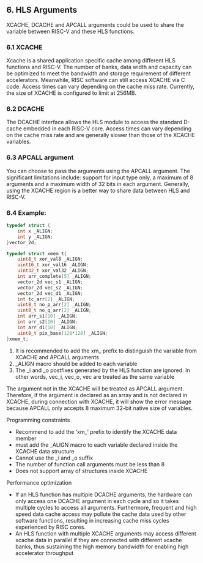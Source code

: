 ## 6. HLS Arguments
XCACHE, DCACHE and APCALL arguments could be used to share the variable between RISC-V and these HLS functions.

### 6.1 XCACHE
Xcache is a shared application specific cache among different HLS functions and RISC-V. The number of banks, data width and capacity can be optimized to meet the bandwidth and storage requirement of different accelerators. Meanwhile, RISC software can still access XCACHE via C code. Access times can vary depending on the cache miss rate. Currently, the size of XCACHE is configured to limit at 256MB.

### 6.2 DCACHE
The DCACHE interface allows the HLS module to access the standard D-cache embedded in each RISC-V core. Access times can vary depending on the cache miss rate and are generally slower than those of the XCACHE variables.

### 6.3 APCALL argument
You can choose to pass the arguments using the APCALL argument. The significant limitations include: support for input type only, a maximum of 8 arguments and a maximum width of 32 bits in each argument. Generally, using the XCACHE region is a better way to share data between HLS and RISC-V.

### 6.4 Example:
```C
typedef struct {
    int x _ALIGN;
    int y _ALIGN;
}vector_2d;

typedef struct xmem_t{
    uint8_t xor_val8 _ALIGN;
    uint16_t xor_val16 _ALIGN;
    uint32_t xor_val32 _ALIGN;
    int arr_complete[5] _ALIGN;
    vector_2d vec_s1 _ALIGN;
    vector_2d vec_s2 _ALIGN;
    vector_2d vec_d1 _ALIGN;
    int tc_arr[2] _ALIGN;
    uint8_t no_p_arr[2] _ALIGN;
    uint8_t no_q_arr[2] _ALIGN;
    int arr_s1[10] _ALIGN;
    int arr_s2[10] _ALIGN;
    int arr_d1[10] _ALIGN;
    uint8_t pix_base[128*128] _ALIGN;
}xmem_t;
```

1. It is recommended to add the xm_ prefix to distinguish the variable from XCACHE and APCALL arguments
2. _ALIGN macro should be added to each variable
3. The _i and _o postfixes generated by the HLS function are ignored. In other words, vec_i, vec_o, vec are treated as the same variable

The argument not in the XCACHE will be treated as APCALL argument. Therefore, if the argument is declared as an array and is not declared in XCACHE, during connection with XCACHE, it will show the error message because APCALL only accepts 8 maximum 32-bit native size of variables.

Programming constraints
* Recommend to add the ‘xm_’ prefix to identify the XCACHE data member
* must add the _ALIGN macro to each variable declared inside the XCACHE data structure
* Cannot use the _i and _o suffix
* The number of function call arguments must be less than 8
* Does not support array of structures inside XCACHE

Performance optimization
* If an HLS function has multiple DCACHE arguments, the hardware can only access one DCACHE argument in each cycle and so it takes multiple cycles to access all arguments. Furthermore, frequent and high speed data cache access may pollute the cache data used by other software functions, resulting in increasing cache miss cycles experienced by RISC cores.
* An HLS function with multiple XCACHE arguments may access different xcache data in parallel if they are connected with different xcache banks, thus sustaining the high memory bandwidth for enabling high accelerator throughput